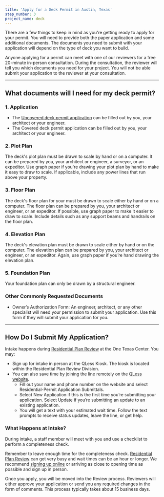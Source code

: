 ```yaml
---
title: 'Apply for a Deck Permit in Austin, Texas'
step_number: 3
project_name: deck
---
```



There are a few things to keep in mind as you're getting ready to apply for your permit. You will need to provide both the paper application and some additional documents. The documents you need to submit with your application will depend on the type of deck you want to build.

Anyone applying for a permit can meet with one of our reviewers for a free 20-minute in-person consultation. During the consultation, the reviewer will tell you which documents you need for your project. You will not be able submit your application to the reviewer at your consultation.

---

## What documents will I need for my deck permit?

### 1. Application

* The [Uncovered deck permit application](https://www.austintexas.gov/sites/default/files/files/Planning/Applications_Forms/pool_app_AWU.pdf) can be filled out by you, your architect or your engineer.
* The Covered deck permit application can be filled out by you, your architect or your engineer.

### 2. Plot Plan

The deck's plot plan must be drawn to scale by hand or on a computer. It can be prepared by you, your architect or engineer, a surveyor, or an expeditor. Use graph paper if you're drawing your plot plan by hand to make it easy to draw to scale. If applicable, include any power lines that run above your property.

### 3. Floor Plan

The deck's floor plan for your must be drawn to scale either by hand or on a computer. The floor plan can be prepared by you, your architect or engineer, or an expeditor. If possible, use graph paper to make it easier to draw to scale. Include details such as any support beams and handrails on the floor plan.

### 4. Elevation Plan

The deck's elevation plan must be drawn to scale either by hand or on the computer. The elevation plan can be prepared by you, your architect or engineer, or an expeditor. Again, use graph paper if you’re hand drawing the elevation plan.

### 5. Foundation Plan

Your foundation plan can only be drawn by a structural engineer.

### Other Commonly Requested Documents

* Owner’s Authorization Form: An engineer, architect, or any other specialist will need your permission to submit your application. Use this form if they will submit your application for you.

---

## How Do I Submit My Application?

Intake happens during&nbsp;[Residential Plan Review](/contact/#residential-plan-review) at the One Texas Center. You may:

* Sign up for intake in person at the QLess Kiosk. The kiosk is located within the Residential Plan Review Division.
* You can also save time by joining the line remotely on the [QLess website](https://kiosk.qless.com/kiosk/app/home/19062?queues=63813,65072,64852,64862,66812).
  * Fill out your name and phone number on the website and select Residential-Permit Application Submittals.
  * Select New Application if this is the first time you’re submitting your application. Select Update if you’re submitting an update to an existing application.
  * You will get a text with your estimated wait time. Follow the text prompts to receive status updates, leave the line, or get help.

### What Happens at Intake?

During intake, a staff member will meet with you and use a checklist to perform a completeness check.

Remember to leave enough time for the completeness check. [Residential Plan Review](/contact/#residential-plan-review) can get very busy and wait times can be an hour or longer. We recommend [signing up online](https://kiosk.qless.com/kiosk/app/home/19062?queues=63813,65072,64852,64862,66812) or arriving as close to opening time as possible and sign up in person.

Once you apply, you will be moved into the Review process. Reviewers will either approve your application or send you any required changes in the form of comments. This process typically takes about 15 business days.